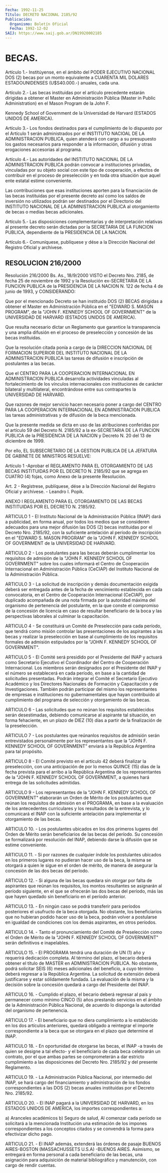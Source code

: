 ```yaml
---
Fecha: 1992-11-25
Título: DECRETO NACIONAL 2185/92
Publicación:
  Organismo: Boletín Oficial
  Fecha: 1992-12-02
SAIJ: https://www.saij.gob.ar/DN19920002185
---
```

# BECAS.

<a id="1"></a>
Artículo 1.- Institúyense, en el ámbito del PODER EJECUTIVO NACIONAL DOS  (2)  becas  por  un  monto  equivalente  a CUARENTA MIL DOLARES ESTADOUNIDENSES (U$S40.000.-) anuales, cada una.

<a id="2"></a>
Artículo  2.-  Las  becas  instituidas  por  el  artículo precedente estarán  dirigidas  a  obtener  el Master en Administración  Pública (Master in Public Administration)  en el Mason Program de la John F.

Kennedy School of Government de la Universidad  de  Harvard  (ESTADOS UNIDOS DE AMERICA).

<a id="3"></a>
Artículo  3.-  Los  fondos  destinados  para  el  cumplimiento de lo dispuesto  por el Artículo 1 serán administrados por  el  INSTITUTO NACIOAL DE LA  ADMINISTRACION PUBLICA, quien atenderá con cargo a su presupuesto los  gastos  necesarios para responder a la información, difusión y otras erogaciones accesorias al programa.

<a id="4"></a>
Artículo 4.- Las autoridades del INSTITUTO NACIONAL DE LA ADMINISTRACION  PUBLICA  podrán  convocar  a instituciones privadas, vinculadas  por  su  objeto social con este tipo  de  cooperación, a efectos de contribuir  en  el proceso de preselección y en toda otra situación que aquel ente estatal estime conveniente.

Las contribuciones que esas instituciones aporten para la financiación de las becas instituidas  por  el  presente decreto así como los saldos de inversión no utilizados podrán ser destinados por el Directorio del INSTITUTO NACIONAL DE LA ADMINISTRACION PUBLICA al otorgamiento de becas o medias becas adicionales.

<a id="5"></a>
Artículo  5.-  Las disposiciones complementarias y de interpretación relativas al presente decreto serán dictadas por la SECRETARIA DE LA FUNCION  PUBLICA,  dependiente  de  la  PRESIDENCIA  DE  LA  NACION.

<a id="6"></a>
Artículo  6.- Comuníquese, publíquese y dése a la Dirección Nacional del Registro Oficial y archívese.

## RESOLUCION 216/2000

<a id="1"></a>
Resolución 216/2000 Bs. As., 18/9/2000 VISTO el Decreto Nro. 2185, de fecha 25 de noviembre de 1992 y la Resolución ex-SECRETARIA DE LA FUNCION PUBLICA de la PRESIDENCIA DE LA NACION N. 122 de fecha 4 de junio de 1993, y CONSIDERANDO:

Que por el mencionado Decreto se han instituido DOS (2) BECAS dirigidas a obtener el Master en Administración Pública en el "EDWARD S. MASON PROGRAM", de la "JOHN F. KENNEDY SCHOOL OF GOVERNMENT" de la UNIVERSIDAD DE HARVARD (ESTADOS UNIDOS DE AMERICA).

Que resulta necesario dictar un Reglamento  que garantice la transparencia y una amplia  difusión en el proceso de preselección y concesión de las becas instituidas.

Que la resolución citada ponía a cargo de la DIRECCION NACIONAL DE FORMACION SUPERIOR DEL INSTITUTO NACIONAL DE LA ADMINISTRACION PUBLICA las tareas de difusión e inscripción de postulantes a las becas.

Que el CENTRO PARA LA COOPERACION INTERNACIONAL EN ADMINISTRACION PUBLICA desarrolla actividades vinculadas al fortalecimiento de los vínculos internacionales con instituciones de carácter bilateral y multilateral, encontrándose entre sus contrapartes la UNIVERSIDAD DE HARVARD.

Que razones de mejor servicio hacen necesario poner a cargo del CENTRO PARA LA COOPERACION INTERNACIONAL EN ADMINISTRACION PUBLICA las tareas administrativas y de difusión de la beca mencionada.

Que la presente medida se dicta en uso de las atribuciones conferidas por el artículo 59 del Decreto N. 2185/92 a la ex-SECRETARIA DE LA FUNCION PUBLICA de la PRESIDENCIA DE LA NACION y Decreto N. 20 del 13 de diciembre de 1999.

Por ello, EL SUBSECRETARIO DE LA GESTION PUBLICA DE LA JEFATURA DE GABINETE DE MINISTROS RESUELVE:

Artículo 1 -Aprobar el REGLAMENTO PARA EL OTORGAMIENTO DE LAS BECAS INSTITUIDAS POR EL DECRETO N. 2185/92 que se agrega en CUATRO (4) fojas, como Anexo de la presente Resolución.

Art. 2 - Regístrese, publíquese, dése a la Dirección Nacional del Registro Oficial y archívese. - Leandro I. Popik.

ANEXO I REGLAMENTO PARA EL OTORGAMIENTO DE LAS BECAS INSTITUIDAS POR EL DECRETO N. 2185/92.

ARTICULO 1 - El Instituto Nacional de la Administración Pública (INAP) dará a publicidad, en forma anual, por todos los medios que se consideren adecuados para una mejor difusión las DOS (2) becas instituidas por el Decreto Nro. 2185/92, con la suficiente antelación al período de inscripción en el "EDWARD S. MASON PROGRAM" de la "JOHN F. KENNEDY SCHOOL OF GOVERNMENT de la UNIVERSIDAD DE HARVARD.

ARTICULO 2 - Los postulantes para las becas deberán cumplimentar los requisitos de admisión de la "JOHN F. KENNEDY SCHOOL OF GOVERNMENT" sobre los cuales informará el Centro de Cooperación Internacional en Administración Pública (CeCIAP) del Instituto Nacional de la Administración Pública.

ARTICULO 3 - La solicitud de inscripción y demás documentación exigida deberá ser entregada antes de la fecha de vencimiento establecida en cada convocatoria, en el Centro de Cooperación Internacional (CeCIAP), por duplicado acompañada de una nota firmada por la autoridad máxima del organismo de pertenencia del postulante, en la que conste el compromiso de la concesión de licencia en caso de resultar beneficiario de la boca y las perspectivas laborales al culminar la capacitación.

ARTICULO 4 - Se constituirá un Comité de Preselección para cada período, que tendrá como misión controlar las presentaciones de los aspirantes a las becas y realizar la preselección en base al cumplimiento de los requisitos formales de admisión estipulados por la "JOHN F. KENNEDY SCHOOL OF GOVERNMENT".

ARTICULO 5 - El Comité será presidido por el Presidente del INAP y actuará como Secretario Ejecutivo el Coordinador del Centro de Cooperación Internacional. Los miembros serán designados por el Presidente del INAP y el número se establecerá en cada período, en base a la cantidad de solicitudes presentadas. Podrán integrar el Comité el Secretario Ejecutivo Académico y los Directores Nacionales de Formación y Capacitación y de Investigaciones. También podrán participar del mismo los representantes de empresas e instituciones no gubernamentales que hayan contribuido al cumplimiento del programa de selección y otorgamiento de las becas.

ARTICULO 6 - Las solicitudes que no reúnan los requisitos establecidos serán desestimadas, debiendo comunicarse al aspirante tal situación, en forma fehaciente, en un plazo de DIEZ (10) días a partir de la finalización de la preselección.

ARTICULO 7 - Los postulantes que reúnanlos requisitos de admisión serán entrevistados personalmente por los representantes que la "JOHN F. KENNEDY SCHOOL OF GOVERNMENT" enviará a la República Argentina para tal propósito.

ARTICULO 8 - El Comité previsto en el artículo 42 deberá finalizar la preselección, con una anticipación de por lo menos QUINCE (15) días de la fecha prevista para el arribo a la República Argentina de los representantes de la "JOHN F. KENNEDY SCHOOL OF GOVERNMENT, a quienes hará entrega de las solicitudes admitidas.

ARTICULO 9 - Los representantes de la "JOHN F. KENNEDY SCHOOL OF GOVERNMENT" elaborarán un Orden de Mérito de los postulantes que reúnan los requisitos de admisión en el PROGRAMA, en base a la evaluación de los antecedentes curriculares y los resultados de la entrevista, y lo comunicará el INAP con la suficiente antelación para implementar el otorgamiento de las becas.

ARTICULO 10. - Los postulantes ubicados en los dos primeros lugares del Orden de Mérito serán beneficiarios de las becas del período. Su concesión se formalizará por resolución del INAP, debiendo darse la difusión que se estime conveniente.

ARTICULO 11. - Si por razones de cualquier índole los postulantes ubicados en los primeros lugares no pudieran hacer uso de la beca, la misma se otorgará a quien le sigue en el orden de mérito, de manera de asegurar la concesión de las dos becas del período.

ARTICULO 12. - Si alguna de las becas quedara sin otorgar por falta de aspirantes que reúnan los requisitos, los montos resultantes se asignarán al período siguiente, en el que se ofrecerán las dos becas del período, más las que hayen quedado sin beneficiario en el período anterior.

ARTICULO 13. - En ningún caso se podrá transferir para períodos posteriores el usufructo de la beca otorgada. No obstante, los beneficiarios que no hubieran podido hacer uso de la beca, podrán volver a postularse en igualdad de condiciones con los demás aspirantes, en otros períodos.

ARTICULO 14. - Tanto el pronunciamiento del Comité de Preselección como el Orden de Mérito de la "JOHN F. KENNEDY SCHOOL OF GOVERNMENT" serán definitivos e inapelables.

ARTICULO 15. - El PROGRAMA tendrá una duración de UN (1) año y requerirá dedicación completa. Al término del plazo, el becario deberá obtener el título de MASTER en ADMINISTRACION PUBLICA. No obstante, podrá solicitar SEIS (6) meses adicionales del beneficio, a cuyo término deberá regresar a la República Argentina. La solicitud de extensión deberá justificarse y estar sólidamente fundada. La evaluación de la misma y la decisión sobre la concesión quedará a cargo del Presidente del INAP.

ARTICULO 16. - Cumplido el plazo, el becario deberá regresar al país y permanecer como mínimo CINCO (5) años prestando servicios en el ámbito de la Administración Pública Nacional, de acuerdo lo disponga la autoridad del organismo de pertenencia.

ARTICULO 17. - El beneficiario que no diera cumplimiento a lo establecido en los dos artículos anteriores, quedará obligado a reintegrar el importe correspondiente a la beca que se otorgara en el plazo que determine el INAP.

ARTICULO 18. - En oportunidad de otorgarse las becas, el INAP -a través de quien se designe a tal efecto- y el beneficiario de cada beca celebrarán un contrato, por el que ambas partes se comprometerán a dar estricto cumplimiento a las disposiciones del Decreto Nro. 2185/92 y del presente Reglamento.

ARTICULO 19. - La Administración Pública Nacional, por intermedio del INAP, se hará cargo del financiamiento y administración de los fondos correspondientes a las DOS (2) becas anuales instituídas por el Decreto Nro. 2185/92.

ARTICULO 20. - El INAP pagará a la UNIVERSIDAD DE HARVARD, en los ESTADOS UNIDOS DE AMERICA, los importes correspondientes a:

a) Aranceles académicos b) Seguro de salud, Al comenzar cada período se solicitará a la mencionada Institución una estimación de los impones correspondientes a los conceptos citados y se convendrá la forma para efectivizar dicho pago.

ARTICULO 21. - El INAP además, extenderá las órdenes de pasaje BUENOS AIRES-BOSTON (MASSACHUSSETS U.S.A) -BUENOS AIRES. Asimismo, se entregará en forma personal a cada beneficiario de las becas, una asignación para adquisición de material bibliográfico y manutención, con cargo de rendir cuentas.